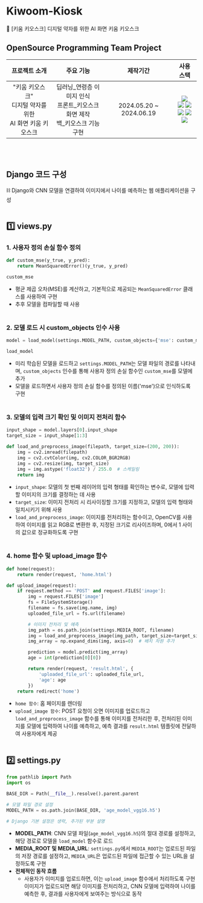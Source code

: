 # Kiwoom-Kiosk
🌱 [키움 키오스크] 디지털 약자를 위한 AI 화면 키움 키오스크



## OpenSource Programming Team Project 

| 프로젝트 소개 | 주요 기능 | 제작기간 | 사용 스택 |
|:-------------:|:---------:|:--------:|:--------:|
|"키움 키오스크"<br>디지털 약자를 위한<br>AI 화면 키움 키오스크 |딥러닝_연령층 이미지 인식<br>프론트_키오스크 화면 제작<br>백_키오스크 기능 구현|2024.05.20 ~ 2024.06.19|<img src="https://img.shields.io/badge/Google Colab-F9AB00?style=for-the-badge&logo=Google Colab&logoColor=white"><br><img src="https://img.shields.io/badge/JavaScript-F7DF1E?style=for-the-badge&logo=JavaScript&logoColor=white"> <img src="https://img.shields.io/badge/React-61DAFB?style=for-the-badge&logo=React&logoColor=white"><br><img src="https://img.shields.io/badge/python-3776AB?style=for-the-badge&logo=python&logoColor=white"> <img src="https://img.shields.io/badge/django-092E20?style=for-the-badge&logo=django&logoColor=white"><br><img src="https://img.shields.io/badge/github-181717?style=for-the-badge&logo=github&logoColor=white">  |

<br></br>
## Django 코드 구성
⛓️ Django와 CNN 모델을 연결하여 이미지에서 나이를 예측하는 웹 애플리케이션을 구성
<br></br>

## 1️⃣ views.py
### 1. 사용자 정의 손실 함수 정의

```python
def custom_mse(y_true, y_pred):
    return MeanSquaredError()(y_true, y_pred)
```

`custom_mse` 
- 평균 제곱 오차(MSE)를 계산하고, 기본적으로 제공되는 `MeanSquaredError` 클래스를 사용하여 구현
- 추후 모델을 컴파일할 때 사용
<br></br>

### 2. 모델 로드 시 custom_objects 인수 사용

```python
model = load_model(settings.MODEL_PATH, custom_objects={'mse': custom_mse})
```

`load_model` 
- 미리 학습된 모델을 로드하고 `settings.MODEL_PATH`는 모델 파일의 경로를 나타내며, `custom_objects` 인수를 통해 사용자 정의 손실 함수인 `custom_mse`를 모델에 추가
- 모델을 로드하면서 사용자 정의 손실 함수를 정의된 이름('mse')으로 인식하도록 구현
<br></br>

### 3. 모델의 입력 크기 확인 및 이미지 전처리 함수

```python
input_shape = model.layers[0].input_shape
target_size = input_shape[1:3]

def load_and_preprocess_image(filepath, target_size=(200, 200)):
    img = cv2.imread(filepath)
    img = cv2.cvtColor(img, cv2.COLOR_BGR2RGB)
    img = cv2.resize(img, target_size)
    img = img.astype('float32') / 255.0  # 스케일링
    return img
```

- `input_shape`: 모델의 첫 번째 레이어의 입력 형태를 확인하는 변수로, 모델에 입력할 이미지의 크기를 결정하는 데 사용
- `target_size`: 이미지 전처리 시 리사이징할 크기를 지정하고, 모델의 입력 형태와 일치시키기 위해 사용
- `load_and_preprocess_image`: 이미지를 전처리하는 함수이고, OpenCV를 사용하여 이미지를 읽고 RGB로 변환한 후, 지정된 크기로 리사이즈하며, 0에서 1 사이의 값으로 정규화하도록 구현
<br></br>

### 4. home 함수 및 upload_image 함수

```python
def home(request):
    return render(request, 'home.html')

def upload_image(request):
    if request.method == 'POST' and request.FILES['image']:
        img = request.FILES['image']
        fs = FileSystemStorage()
        filename = fs.save(img.name, img)
        uploaded_file_url = fs.url(filename)

        # 이미지 전처리 및 예측
        img_path = os.path.join(settings.MEDIA_ROOT, filename)
        img = load_and_preprocess_image(img_path, target_size=target_size)
        img_array = np.expand_dims(img, axis=0)  # 배치 차원 추가

        prediction = model.predict(img_array)
        age = int(prediction[0][0])

        return render(request, 'result.html', {
            'uploaded_file_url': uploaded_file_url,
            'age': age
        })
    return redirect('home')
```

- `home 함수`: 홈 페이지를 렌더링
- `upload_image 함수`: POST 요청이 오면 이미지를 업로드하고 `load_and_preprocess_image` 함수를 통해 이미지를 전처리한 후, 전처리된 이미지를 모델에 입력하여 나이를 예측하고, 예측 결과를 `result.html` 템플릿에 전달하여 사용자에게 제공
<br></br>

## 2️⃣ settings.py

```python
from pathlib import Path
import os

BASE_DIR = Path(__file__).resolve().parent.parent

# 모델 파일 경로 설정
MODEL_PATH = os.path.join(BASE_DIR, 'age_model_vgg16.h5')

# Django 기본 설정은 생략, 추가된 부분 설명
```

- **MODEL_PATH**: CNN 모델 파일(`age_model_vgg16.h5`)의 절대 경로를 설정하고, 해당 경로로 모델을 `load_model` 함수로 로드
- **MEDIA_ROOT 및 MEDIA_URL**: `settings.py`에서 `MEDIA_ROOT`는 업로드된 파일의 저장 경로를 설정하고, `MEDIA_URL`은 업로드된 파일에 접근할 수 있는 URL을 설정하도록 구현
- **전체적인 동작 흐름**
  - 사용자가 이미지를 업로드하면, 이는 `upload_image` 함수에서 처리하도록 구현 이미지가 업로드되면 해당 이미지를 전처리하고, CNN 모델에 입력하여 나이를 예측한 후, 결과를 사용자에게 보여주는 방식으로 동작
